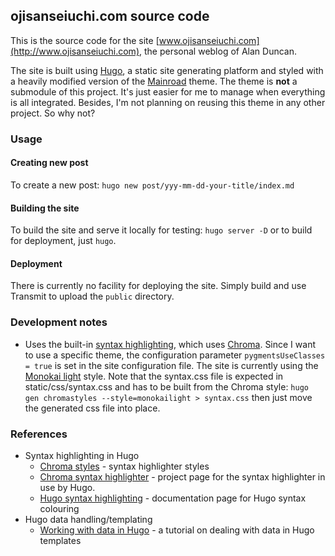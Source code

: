 ## ojisanseiuchi.com source code  

This is the source code for the site [www.ojisanseiuchi.com](http://www.ojisanseiuchi.com), the personal weblog of Alan Duncan. 

The site is built using [Hugo](https://gohugo.io/), a static site generating platform and styled with a heavily modified version of the [Mainroad](https://github.com/Vimux/Mainroad) theme. The theme is **not** a submodule of this project. It's just easier for me to manage when everything is all integrated. Besides, I'm not planning on reusing this theme in any other project. So why not?

### Usage

#### Creating new post

To create a new post: `hugo new post/yyy-mm-dd-your-title/index.md`

#### Building the site

To build the site and serve it locally for testing: `hugo server -D` or to build for deployment, just `hugo`.

#### Deployment

There is currently no facility for deploying the site. Simply build and use Transmit to upload the `public` directory.

### Development notes

- Uses the built-in [syntax highlighting](https://gohugo.io/content-management/syntax-highlighting/#readout), which uses [Chroma](https://github.com/alecthomas/chroma). Since I want to use a specific theme, the configuration parameter `pygmentsUseClasses = true` is set in the site configuration file. The site is currently using the [Monokai light](https://xyproto.github.io/splash/docs/monokailight.html) style. Note that the syntax.css file is expected in static/css/syntax.css and has to be built from the Chroma style: `hugo gen chromastyles --style=monokailight > syntax.css` then just move the generated css file into place.

### References

- Syntax highlighting in Hugo
	- [Chroma styles](https://xyproto.github.io/splash/docs/) - syntax highlighter styles
	- [Chroma syntax highlighter](https://github.com/alecthomas/chroma) - project page for the syntax highlighter in use by Hugo.
	- [Hugo syntax highlighting](https://gohugo.io/content-management/syntax-highlighting/#readout) - documentation page for Hugo syntax colouring
- Hugo data handling/templating
	- [Working with data in Hugo](https://harrycresswell.com/articles/data-hugo/) - a tutorial on dealing with data in Hugo templates
